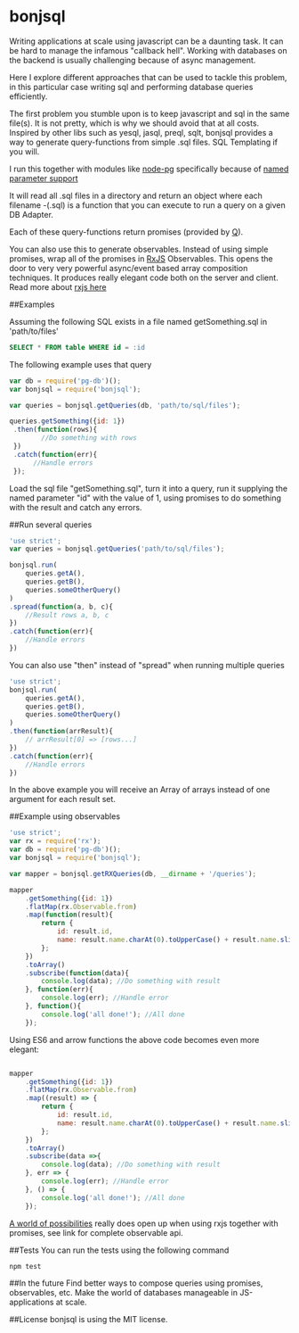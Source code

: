 # bonjsql

Writing applications at scale using javascript can be a daunting task. It can be hard
to manage the infamous "callback hell". Working with databases on the backend is
usually challenging because of async management.

Here I explore different approaches that can be used to tackle this problem, in this
particular case writing sql and performing database queries efficiently.

The first problem you stumble upon is to keep javascript and sql in the same file(s).
It is not pretty, which is why we should avoid that at all costs. Inspired by other libs such
as yesql, jasql, preql, sqlt, bonjsql provides a way to generate query-functions
from simple .sql files. SQL Templating if you will.

I run this together with modules like [node-pg](https://github.com/sehrope/node-pg-db)
specifically because of [named parameter support](https://github.com/sehrope/node-pg-db#named-parameters)

It will read all .sql files in a directory and return an object where each filename -(.sql)
is a function that you can execute to run a query on a given DB Adapter.

Each of these query-functions return promises (provided by [Q](https://github.com/kriskowal/q)).

You can also use this to generate observables. Instead of using simple promises, wrap all of the promises in [RxJS](https://github.com/Reactive-Extensions/RxJS) Observables.
This opens the door to very very powerful async/event based array composition techniques. It produces really elegant code both on the server and client. Read more about [rxjs here](https://github.com/Reactive-Extensions/RxJS)

##Examples

Assuming the following SQL exists in a file named getSomething.sql in 'path/to/files'

```sql
SELECT * FROM table WHERE id = :id
```

The following example uses that query

```js
var db = require('pg-db')();
var bonjsql = require('bonjsql');

var queries = bonjsql.getQueries(db, 'path/to/sql/files');

queries.getSomething({id: 1})
 .then(function(rows){
 		//Do something with rows
 })
 .catch(function(err){
 	  //Handle errors
 });
```

Load the sql file "getSomething.sql", turn it into a
query, run it supplying the named parameter "id" with the value of 1,
using promises to do something with the result and catch any errors.


##Run several queries

```js
'use strict';
var queries = bonjsql.getQueries('path/to/sql/files');

bonjsql.run(
	queries.getA(),
	queries.getB(),
	queries.someOtherQuery()
)
.spread(function(a, b, c){
	//Result rows a, b, c
})
.catch(function(err){
	//Handle errors
})
```

You can also use "then" instead of "spread" when running multiple queries

```js
'use strict';
bonjsql.run(
	queries.getA(),
	queries.getB(),
	queries.someOtherQuery()
)
.then(function(arrResult){
	// arrResult[0] => [rows...]
})
.catch(function(err){
	//Handle errors
})
```

In the above example you will receive an Array of arrays instead of one argument for each result set.

##Example using observables

```js
'use strict';
var rx = require('rx');
var db = require('pg-db')();
var bonjsql = require('bonjsql');

var mapper = bonjsql.getRXQueries(db, __dirname + '/queries');

mapper
	.getSomething({id: 1})
	.flatMap(rx.Observable.from)
	.map(function(result){
		return {
			id: result.id,
			name: result.name.charAt(0).toUpperCase() + result.name.slice(1)
		};
	})
	.toArray()
	.subscribe(function(data){
		console.log(data); //Do something with result
	}, function(err){
		console.log(err); //Handle error
	}, function(){
		console.log('all done!'); //All done
	});
```

Using ES6 and arrow functions the above code becomes even more elegant:

```js

mapper
	.getSomething({id: 1})
	.flatMap(rx.Observable.from)
	.map((result) => {
		return {
			id: result.id,
			name: result.name.charAt(0).toUpperCase() + result.name.slice(1)
		};
	})
	.toArray()
	.subscribe(data =>{
		console.log(data); //Do something with result
	}, err => {
		console.log(err); //Handle error
	}, () => {
		console.log('all done!'); //All done
	});

```

[A world of possibilities](https://github.com/Reactive-Extensions/RxJS/blob/master/doc/libraries/rx.complete.md#observable-instance-methods) really does open up when using rxjs together with promises, see link for complete observable api.


##Tests
You can run the tests using the following command
```
npm test
```

##In the future
Find better ways to compose queries using promises, observables, etc. Make the world of databases manageable in JS-applications at scale.

##License
bonjsql is using the MIT license.
